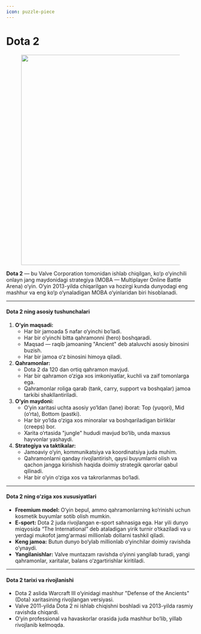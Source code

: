 ```yaml
---
icon: puzzle-piece
---
```


# Dota 2

<div data-full-width="false"><figure><img src="https://i.pcmag.com/imagery/reviews/00XEmE7YBg1AOLEzZFQxhJV-3.fit_lim.size_1050x591.v1569475078.jpg" alt="" width="563"><figcaption></figcaption></figure></div>

**Dota 2** — bu Valve Corporation tomonidan ishlab chiqilgan, ko‘p o‘yinchili onlayn jang maydonidagi strategiya (MOBA — Multiplayer Online Battle Arena) o‘yin. O‘yin 2013-yilda chiqarilgan va hozirgi kunda dunyodagi eng mashhur va eng ko‘p o‘ynaladigan MOBA o‘yinlaridan biri hisoblanadi.

***

#### Dota 2 ning asosiy tushunchalari

1. **O‘yin maqsadi:**
   * Har bir jamoada 5 nafar o‘yinchi bo‘ladi.
   * Har bir o‘yinchi bitta qahramonni (hero) boshqaradi.
   * Maqsad — raqib jamoaning "Ancient" deb ataluvchi asosiy binosini buzish.
   * Har bir jamoa o‘z binosini himoya qiladi.
2. **Qahramonlar:**
   * Dota 2 da 120 dan ortiq qahramon mavjud.
   * Har bir qahramon o‘ziga xos imkoniyatlar, kuchli va zaif tomonlarga ega.
   * Qahramonlar roliga qarab (tank, carry, support va boshqalar) jamoa tarkibi shakllantiriladi.
3. **O‘yin maydoni:**
   * O‘yin xaritasi uchta asosiy yo‘ldan (lane) iborat: Top (yuqori), Mid (o‘rta), Bottom (pastki).
   * Har bir yo‘lda o‘ziga xos minoralar va boshqariladigan birliklar (creeps) bor.
   * Xarita o‘rtasida "jungle" hududi mavjud bo‘lib, unda maxsus hayvonlar yashaydi.
4. **Strategiya va taktikalar:**
   * Jamoaviy o‘yin, kommunikatsiya va koordinatsiya juda muhim.
   * Qahramonlarni qanday rivojlantirish, qaysi buyumlarni olish va qachon jangga kirishish haqida doimiy strategik qarorlar qabul qilinadi.
   * Har bir o‘yin o‘ziga xos va takrorlanmas bo‘ladi.

***

#### Dota 2 ning o‘ziga xos xususiyatlari

* **Freemium model:** O‘yin bepul, ammo qahramonlarning ko‘rinishi uchun kosmetik buyumlar sotib olish mumkin.
* **E-sport:** Dota 2 juda rivojlangan e-sport sahnasiga ega. Har yili dunyo miqyosida “The International” deb ataladigan yirik turnir o‘tkaziladi va u yerdagi mukofot jamg‘armasi millionlab dollarni tashkil qiladi.
* **Keng jamoa:** Butun dunyo bo‘ylab millionlab o‘yinchilar doimiy ravishda o‘ynaydi.
* **Yangilanishlar:** Valve muntazam ravishda o‘yinni yangilab turadi, yangi qahramonlar, xaritalar, balans o‘zgartirishlar kiritiladi.

***

#### Dota 2 tarixi va rivojlanishi

* Dota 2 aslida Warcraft III o‘yinidagi mashhur "Defense of the Ancients" (Dota) xaritasining rivojlangan versiyasi.
* Valve 2011-yilda Dota 2 ni ishlab chiqishni boshladi va 2013-yilda rasmiy ravishda chiqardi.
* O‘yin professional va havaskorlar orasida juda mashhur bo‘lib, yillab rivojlanib kelmoqda.

